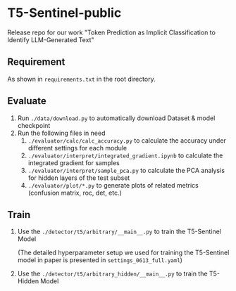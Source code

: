# T5-Sentinel-public

Release repo for our work "Token Prediction as Implicit Classification to Identify LLM-Generated Text"

## Requirement

As shown in `requirements.txt` in the root directory.

## Evaluate

1. Run `./data/download.py` to automatically download Dataset & model checkpoint
2. Run the following files in need
   1. `./evaluator/calc/calc_accuracy.py` to calculate the accuracy under different settings for each module
   2. `./evaluator/interpret/integrated_gradient.ipynb` to calculate the integrated gradient for samples
   3. `./evaluator/interpret/sample_pca.py` to calculate the PCA analysis for hidden layers of the test subset
   4. `./evaluator/plot/*.py` to generate plots of related metrics (confusion matrix, roc, det, etc.)

## Train

1. Use the `./detector/t5/arbitrary/__main__.py` to train the T5-Sentinel Model

    (The detailed hyperparameter setup we used for training the T5-Sentinel model in paper is presented in `settings_0613_full.yaml`)

2. Use the `./detector/t5/arbitrary_hidden/__main__.py` to train the T5-Hidden Model

